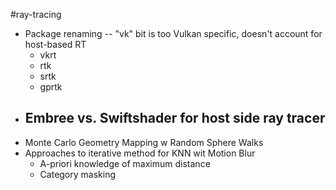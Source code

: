 #ray-tracing 

- Package renaming -- "vk" bit is too Vulkan specific, doesn't account for host-based RT
	- vkrt
	- rtk
	- srtk
	- gprtk
- Embree vs. Swiftshader for host side ray tracer
	- 

* Monte Carlo Geometry Mapping w Random Sphere Walks
* Approaches to iterative method for KNN wit Motion Blur
	* A-priori knowledge of maximum distance
	* Category masking